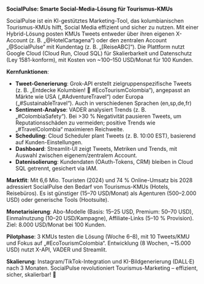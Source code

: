 **SocialPulse: Smarte Social-Media-Lösung für Tourismus-KMUs**

SocialPulse ist ein KI-gestütztes Marketing-Tool, das kolumbianischen Tourismus-KMUs hilft, Social Media effizient und sicher zu nutzen. Mit einer Hybrid-Lösung posten KMUs Tweets entweder über ihren eigenen X-Account (z. B. „@HotelCartagena“) oder den zentralen Account „@SocialPulse“ mit Kundentag (z. B. „[ReiseABC]“). Die Plattform nutzt Google Cloud (Cloud Run, Cloud SQL) für Skalierbarkeit und Datenschutz (Ley 1581-konform), mit Kosten von ~100–150 USD/Monat für 100 Kunden.

**Kernfunktionen**:
- **Tweet-Generierung**: Grok-API erstellt zielgruppenspezifische Tweets (z. B. „Entdecke Kolumbien! 🌴 #EcoTourismColombia“), angepasst an Märkte wie USA („#AdventureTravel“) oder Europa („#SustainableTravel“).
Auch in verschiedenen Sprachen (en,sp,de,fr)
- **Sentiment-Analyse**: VADER analysiert Trends (z. B. „#ColombiaSafety“). Bei >30 % Negativität pausieren Tweets, um Reputationsschäden zu vermeiden; positive Trends wie „#TravelColombia“ maximieren Reichweite.
- **Scheduling**: Cloud Scheduler plant Tweets (z. B. 10:00 EST), basierend auf Kunden-Einstellungen.
- **Dashboard**: Streamlit-UI zeigt Tweets, Metriken und Trends, mit Auswahl zwischen eigenem/zentralem Account.
- **Datenisolierung**: Kundendaten (OAuth-Tokens, CRM) bleiben in Cloud SQL getrennt, gesichert via IAM.

**Marktfit**: Mit 6,6 Mio. Touristen (2024) und 74 % Online-Umsatz bis 2028 adressiert SocialPulse den Bedarf von Tourismus-KMUs (Hotels, Reisebüros). Es ist günstiger (15–70 USD/Monat) als Agenturen (500–2.000 USD) oder generische Tools (Hootsuite).

**Monetarisierung**: Abo-Modelle (Basis: 15–25 USD, Premium: 50–70 USD), Einmalnutzung (10–20 USD/Kampagne), Affiliate-Links (5–10 % Provision). Ziel: 8.000 USD/Monat bei 100 Kunden.

**Pilotphase**: 3 KMUs testen die Lösung (Woche 6–8), mit 10 Tweets/KMU und Fokus auf „#EcoTourismColombia“. Entwicklung (8 Wochen, ~15.000 USD) nutzt X-API, VADER und Streamlit.

**Skalierung**: Instagram/TikTok-Integration und KI-Bildgenerierung (DALL·E) nach 3 Monaten. SocialPulse revolutioniert Tourismus-Marketing – effizient, sicher, skalierbar! 🚀
